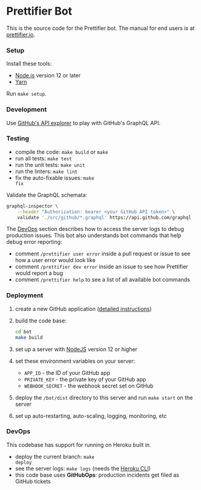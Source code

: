 # Prettifier Bot

This is the source code for the Prettifier bot. The manual for end users is at
[prettifier.io](https://www.prettifier.io).

### Setup

Install these tools:

- [Node.js](https://nodejs.org) version 12 or later
- [Yarn](https://yarnpkg.com/en/docs/install)

Run <code type="make/command">make setup</code>.

### Development

Use [GitHub's API explorer](https://developer.github.com/v4/explorer) to play
with GitHub's GraphQL API.

### Testing

- compile the code: <code type="make/command">make build</code> or `make`
- run all tests: <code type="make/command">make test</code>
- run the unit tests: <code type="make/command">make unit</code>
- run the linters: <code type="make/command">make lint</code>
- fix the auto-fixable issues: <code type="make/command">make fix</code>

Validate the GraphQL schemata:

```bash
graphql-inspector \
    --header "Authorization: bearer <your GitHub API token>" \
    validate './src/github/*.graphql' https://api.github.com/graphql
```

The [DevOps](#devops) section describes how to access the server logs to debug
production issues. This bot also understands bot commands that help debug error
reporting:

- comment `/prettifier user error` inside a pull request or issue to see how a
  user error would look like
- comment `/prettifier dev error` inside an issue to see how Prettifier would
  report a bug
- comment `/prettifier help` to see a list of all available bot commands

### Deployment

1. create a new GitHub application
   ([detailed instructions](https://developer.github.com/apps/building-github-apps/creating-a-github-app))

2. build the code base:

   ```bash
   cd bot
   make build
   ```

3. set up a server with [NodeJS](https://nodejs.org) version 12 or higher

4. set these environment variables on your server:

   - `APP_ID` - the ID of your GitHub app
   - `PRIVATE_KEY` - the private key of your GitHub app
   - `WEBHOOK_SECRET` - the webhook secret set on GitHub

5. deploy the `/bot/dist` directory to this server and run `make start` on the
   server

6. set up auto-restarting, auto-scaling, logging, monitoring, etc

### DevOps

This codebase has support for running on Heroku built in.

- deploy the current branch: <code type="make/command">make deploy</code>
- see the server logs: <code type="make/command">make logs</code> (needs the
  [Heroku CLI](https://devcenter.heroku.com/articles/heroku-cli))
- this code base uses **GitHubOps**: production incidents get filed as GitHub
  tickets
